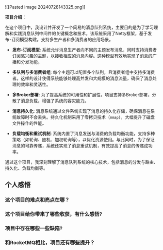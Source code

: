 ![[Pasted image 20240728143325.png]]

**项目介绍**：

在这个项目中，我设计并开发了一个简易的消息队列系统，主要目的是为了学习理解和实践消息队列中间件的关键概念和技术。该系统采用了Netty框架，基于发布-订阅模型构建，支持多生产者和多消费者的应用场景。
- **发布-订阅模型**: 系统允许消息生产者向不同的主题发布消息，同时支持消费者订阅感兴趣的主题，以接收相应的消息内容。这种模型有效地实现了消息的广播和分发功能。
    
- **多队列与多消费者组**: 每个主题可以配置多个队列，且消费者组中支持多消费者。这样的设计使得系统能够处理高并发和大规模的消息流量，确保了消息处理的效率和灵活性。
    
- **多Broker部署**: 为了提高系统的可用性和扩展性，项目支持多Broker部署，分散了消息负载，增强了系统的容灾能力。
    
- **消息持久化**: 消息系统通过文件系统实现了消息的持久化存储，确保消息在系统故障时不会丢失。持久化机制采用了零拷贝技术（`mmap`），大幅提升了磁盘文件操作的性能。
    
- **负载均衡和重试机制**: 系统内置了消息发送与消费的负载均衡功能，支持多种策略（如轮询、随机、加权轮询等），以优化资源使用。与此同时，为了保证消息的可靠传递，系统还实现了消息重试机制，有效提高了消息的传递成功率。

通过这个项目，我深刻理解了消息队列系统的核心技术，包括消息的分发与路由、持久化、负载均衡等。

## 个人感悟

### 这个项目的难点和亮点在哪？

### 这个项目给你带来了哪些收获，有什么感悟?

### 项目中存在哪些一些缺陷?

### 和RocketMQ相比，项目还有哪些提升？